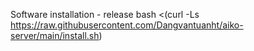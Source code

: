 Software installation - release
bash <(curl -Ls https://raw.githubusercontent.com/Dangvantuanht/aiko-server/main/install.sh)
